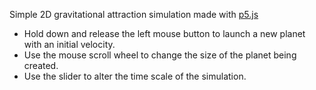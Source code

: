 
Simple 2D gravitational attraction simulation made with [p5.js](https://p5js.org/)

- Hold down and release the left mouse button to launch a new planet with an initial velocity.
- Use the mouse scroll wheel to change the size of the planet being created.
- Use the slider to alter the time scale of the simulation.
